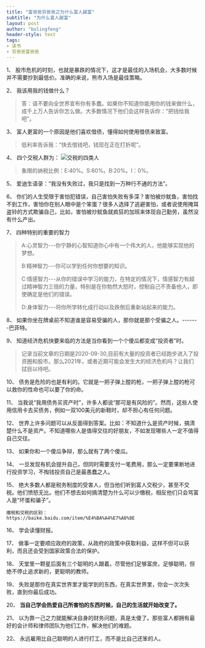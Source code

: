 ```yaml
---
title: "富爸爸穷爸爸之为什么富人越富"
subtitle: "为什么富人越富"
layout: post
author: "bulingfeng"
header-style: text
tags:
- 读书
- 穷爸爸富爸爸
---
```


1、 股市危机的时刻，也就是暴跌的情况下，这才是最佳的入场机会，大多数时候并不需要抄到最低价。准确的来说，熊市入场是最佳策略。

2、 我该用我的钱做什么？

> 答：请不要向全世界宣布你有多蠢。如果你不知道你能用你的钱来做什么，成千上万人告诉你怎么做。大多数情况下他们会这样告诉你：“把钱给我吧”。

3、 富人更富的一个原因是他们喜欢借债，懂得如何使用借债来致富。

> 低利率告诉我：“快去借钱吧，钱现在正在打折呢”。

4、 四个交税人群为：
![交税的四类人](https://bulingfeng.com/img/readbook/richdad/象限.png)
>象限的纳税比例：E:40%。S:60%。B:20%。I：0%。

5、 爱迪生语录：“我没有失败过，我只是找到一万种行不通的方法”。

6、 你们的人生受限于害怕犯错误，自己害怕失败有多深？害怕被炒鱿鱼，害怕找不到工作，害怕你在别人眼中是个笨蛋？很多人选择了逃避害怕，或者说使用掩耳盗铃的方式欺骗自己，比如，害怕被炒鱿鱼就疯狂的加班来体现自己勤劳，虽然没有什么产出。

7、 四种特别的重要的智力

> A:心灵智力---你宁静的心智知道你心中有一个伟大的人，他能够实现他的梦想。
>
> B:精神智力---你可以学到任何你想要的知识。
>
> C:情感智力---从你的错误中学习的能力，在特定的情况下，情感智力有超过精神智力三倍的力量，特别是在你勃然大怒时，控制自己不责备他人，即使确定是他们的错误。
>
> D:身体智力---将你所学转化成行动以及跌倒后重新站起来的能力。

8、 如果你坐在牌桌前不知道谁是容易受骗的人，那你就是那个受骗之人。-------巴菲特。

9、 知道经济危机快要来临的方法是当你看到一个个傻瓜都变成“投资者”时。

> 记录当前文章的日期是2020-09-30,目前有大量的投资者已经跑步进入了投资圈和股市。那么2021年，或者近期可能会发生大的经济危机吗？让我们拭目以待吧。

10、 债务是危险的也是有利的。它就是一把子弹上膛的枪，一把子弹上膛的枪可以救你的性命也可以要了你的命。

11、 当我说“我用债务买资产时”，许多人都说“那可是有风险的”。然而，这些人使用信用卡去买债务，例如一双100美元的新鞋时，却不担心有任何问题。

12、 世界上许多问题可以从反面得到答案。比如：不知道什么是资产时候，搞清楚什么不是资产。不知道哪些人是值得交往的好朋友，不如发现哪些人一定不值得自己交往。

13、 如果你和一个傻瓜争辩，那么就有了两个傻瓜。

14、 一旦发现有机会提升自己，但同时需要支付一笔费用，那么一定要果断地进行投资学习，不掏钱投资自己是最愚蠢之人。

15、 绝大多数人都是税务制度的受害人，但当他们听到富人交税少，甚至不交税。他们愤怒无比。他们不想去如何搞清楚为什么可以少缴税，相反他们只会骂富人是“坏蛋和骗子”。

```url
缴税和交税的区别：
https://baike.baidu.com/item/%E4%BA%A4%E7%A8%8E
```

16、 学会读懂财报。

17、 做事一定要顺应政府的政策，从政府的政策中获取利益，这样不但可以获利，而且还会受到国家政策合法的保护。

18、 天堂里一颗星后面有三个聪明的人跟着。尽管他们足够富庶，足够聪明，但绝不停止追求新的，更聪明的教师。

19、 失败是那你在真实世界里才能学到的东西，在真实世界里，你会一次次失败，直到你最后成功。

20、 **当自己学会热爱自己所害怕的东西时候，自己的生活就开始改变了。**

21、 以为靠一己之力就能解决自身的财务问题，真是太傻了。那些富人都拥有最好的会计师和律师团队为他们工作，解决他们的难题。

22、 永远雇用比自己聪明的人进行打工，而不是比自己还笨的人。